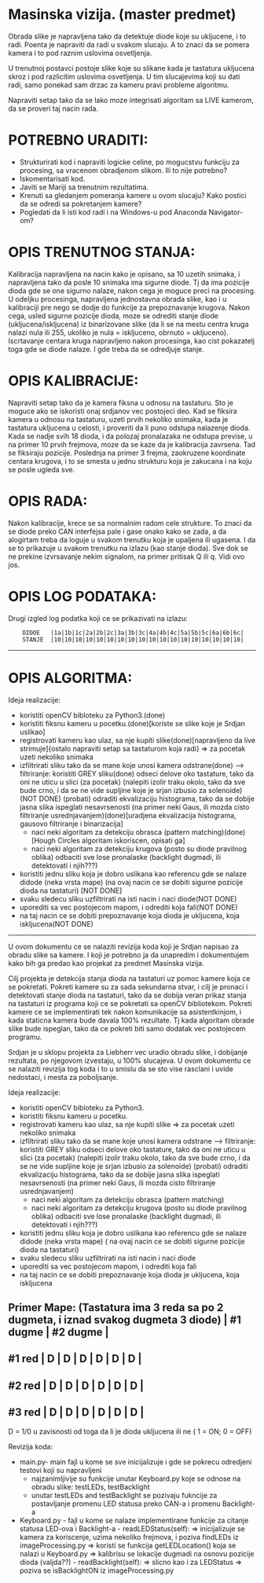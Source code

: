 Masinska vizija. (master predmet)
=================================

Obrada slike je napravljena tako da detektuje diode koje su ukljucene, i to
radi. Poenta je napraviti da radi u svakom slucaju. A to znaci da se pomera
kamera i to pod raznim uslovima osvetljenja.

U trenutnoj postavci postoje slike koje su slikane kada je tastatura ukljucena
skroz i pod razlicitim uslovima osvetljenja. U tim slucajevima koji su dati
radi, samo ponekad sam drzac za kameru pravi probleme algoritmu.

Napraviti setap tako da se lako moze integrisati algoritam sa LIVE kamerom, da
se proveri taj nacin rada.

POTREBNO URADITI:
=====================
* Strukturirati kod i napraviti logicke celine, po mogucstvu funkciju za
  procesing, sa vracenom obradjenom slikom. Ili to nije potrebno?
* Iskomentarisati kod.
* Javiti se Mariji sa trenutnim rezultatima.
* Krenuti sa gledanjem pomeranja kamere u ovom slucaju? Kako postici da se
  odredi sa pokretanjem kamere?
* Pogledati da li isti kod radi i na Windows-u pod Anaconda Navigator-om?

OPIS TRENUTNOG STANJA:
======================
Kalibracija napravljena na nacin kako je opisano, sa 10 uzetih snimaka, i
napravljena tako da posle 10 snimaka ima sigurne diode. Tj da ima pozicije
dioda gde se one sigurno nalaze, nakon cega je moguce preci na procesing.
U odeljku procesinga, napravljena jednostavna obrada slike, kao i u kalibraciji
pre nego se dodje do funkcije za prepoznavanje krugova. Nakon cega, usled
sigurne pozicije dioda, moze se odrediti stanje diode (ukljucena/iskljucena)
iz binarizovane slike (da li se na mestu centra kruga nalazi nula ili 255,
ukoliko je nula = iskljuceno, obrnuto = ukljuceno).
Iscrtavanje centara kruga napravljeno nakon procesinga, kao cist pokazatelj
toga gde se diode nalaze. I gde treba da se odredjuje stanje.

OPIS KALIBRACIJE:
======================
Napraviti setap tako da je kamera fiksna u odnosu na tastaturu. Sto je moguce
ako se iskoristi onaj srdjanov vec postojeci deo.
Kad se fiksira kamera u odnosu na tastaturu, uzeti prvih nekoliko snimaka, kada
je tastatura ukljucena u celosti, i proveriti da li puno odstupa nalazenje
dioda. Kada se nadje svih 18 dioda, i da polozaj pronalazaka ne odstupa
previse, u na primer 10 prvih frejmova, moze da se kaze da je kalibracija
zavrsena. Tad se fiksiraju pozicije. Poslednja na primer 3 frejma, zaokruzene
koordinate centara krugova, i to se smesta u jednu strukturu koja je zakucana i
na koju se posle ugleda sve.

OPIS RADA:
======================
Nakon kalibracije, krece se sa normalnim radom cele strukture. To znaci da se
diode preko CAN interfejsa pale i gase onako kako se zada, a da alogirtam treba
da loguje u svakom trenutku koja je upaljena ili ugasena. I da se to prikazuje
u svakom trenutku na izlazu (kao stanje dioda). Sve dok se ne prekine
izvrsavanje nekim signalom, na primer pritisak Q ili q. Vidi ovo jos.

OPIS LOG PODATAKA:
======================
Drugi izgled log podatka koji ce se prikazivati na izlazu:

        DIDOE   |1a|1b|1c|2a|2b|2c|3a|3b|3c|4a|4b|4c|5a|5b|5c|6a|6b|6c|
        STANJE  |10|10|10|10|10|10|10|10|10|10|10|10|10|10|10|10|10|10|

--------------------------------------------------------------------------------

OPIS ALGORITMA:
======================
Ideja realizacije:
- koristiti openCV bibloteku za Python3.(done)
- koristiti fiksnu kameru u pocetku.(done)[koriste se slike koje je Srdjan
  uslikao]
- registrovati kameru kao ulaz, sa nje kupiti slike(done)[napravljeno da live
  strimuje]{ostalo napraviti setap sa tastaturom koja radi}
=> za pocetak uzeti nekoliko snimaka
- izfiltrirati sliku tako da se mane koje unosi kamera odstrane(done)
--> filtriranje:
	koristiti GREY sliku(done)
	odseci delove oko tastature, tako da oni ne uticu u slici (za pocetak)
	(nalepiti izolir traku okolo, tako da sve bude crno, i da se ne vide
        supljine koje je srjan izbusio za solenoide)(NOT DONE)
	(probati) odraditi ekvalizaciju histograma, tako da se dobije jasna slika
	ispeglati nesavrsenosti (na primer neki Gaus, ili mozda cisto filtriranje
        usrednjavanjem)(done)[uradjena ekvalizacija histograma, gausovo
        filtriranje i binarizacija]
	- naci neki algoritam za detekciju obrasca (pattern
          matching)(done)[Hough Circles algoritam iskoriscen, opisati ga]
	- naci neki algoritam za detekciju krugova (posto su diode pravilnog oblika)
	odbaciti sve lose pronalaske (backlight dugmadi, ili detektovati i njih???)
- koristiti jednu sliku koja je dobro uslikana kao referencu gde se nalaze didode
(neka vrsta mape)
	(na ovaj nacin ce se dobiti sigurne pozicije dioda na tastaturi)
        [NOT DONE]
- svaku sledecu sliku uzfiltrirati na isti nacin i naci diode(NOT DONE)
- uporediti sa vec postojecom mapom, i odrediti koja fali(NOT DONE)
- na taj nacin ce se dobiti prepoznavanje koja dioda je ukljucena, koja
  iskljucena(NOT DONE)

--------------------------------------------------------------------------------

U ovom dokumentu ce se nalaziti revizija koda koji je Srdjan napisao za obradu
slike sa kamere. I koji je potrebno ja da unapredim i dokumentujem kako bih ga
predao kao projekat za predmet Masinska vizija.

Cilj projekta je detekcija stanja dioda na tastaturi uz pomoc kamere koja ce se
pokretati. Pokreti kamere su za sada sekundarna stvar, i cilj je pronaci i
detektovati stanje dioda na tastaturi, tako da se dobija veran prikaz stanja na
tastaturi iz programa koji ce se pokretati sa openCV bibliotekom.
Pokreti kamere ce se implementirati tek nakon komunikacije sa asistentkinjom, i
kada staticna kamera bude davala 100% rezultate. Tj kada algoritam obrade slike
bude ispeglan, tako da ce pokreti biti samo dodatak vec postojecem programu.

Srdjan je u sklopu projekta za Liebherr vec uradio obradu slike, i dobijanje
rezultata, po njegovom izvestaju, u 100% slucajeva. U ovom dokumentu ce se
nalaziti revizija tog koda i to u smislu da se sto vise rasclani i uvide
nedostaci, i mesta za poboljsanje.

Ideja realizacije:
- koristiti openCV bibloteku za Python3.
- koristiti fiksnu kameru u pocetku.
- registrovati kameru kao ulaz, sa nje kupiti slike
=> za pocetak uzeti nekoliko snimaka
- izfiltrirati sliku tako da se mane koje unosi kamera odstrane
--> filtriranje:
	koristiti GREY sliku
	odseci delove oko tastature, tako da oni ne uticu u slici (za pocetak)
	(nalepiti izolir traku okolo, tako da sve bude crno, i da se ne vide supljine koje je srjan izbusio za solenoide)
	(probati) odraditi ekvalizaciju histograma, tako da se dobije jasna slika
	ispeglati nesavrsenosti (na primer neki Gaus, ili mozda cisto filtriranje usrednjavanjem)
	- naci neki algoritam za detekciju obrasca (pattern matching)
	- naci neki algoritam za detekciju krugova (posto su diode pravilnog oblika)
	odbaciti sve lose pronalaske (backlight dugmadi, ili detektovati i njih???)
- koristiti jednu sliku koja je dobro uslikana kao referencu gde se nalaze didode (neka vrsta mape)
	( na ovaj nacin ce se dobiti sigurne pozicije dioda na tastaturi)
- svaku sledecu sliku uzfiltrirati na isti nacin i naci diode
- uporediti sa vec postojecom mapom, i odrediti koja fali
- na taj nacin ce se dobiti prepoznavanje koja dioda je ukljucena, koja iskljucena

Primer Mape:
(Tastatura ima 3 reda sa po 2 dugmeta, i iznad svakog dugmeta 3 diode)
	| #1 dugme  | #2 dugme  |
----------------------------------
#1 red	| D | D | D | D | D | D |
----------------------------------
#2 red	| D | D | D | D | D | D |
----------------------------------
#3 red	| D | D | D | D | D | D |
----------------------------------
D = 1/0 u zavisnosti od toga da li je dioda ukljucena ili ne ( 1 = ON; 0 = OFF)

Revizija koda:
- main.py- main fajl u kome se sve inicijalizuje i gde se pokrecu odredjeni testovi koji su napravljeni
	 - najzanimljivije su funkcije unutar Keyboard.py koje se odnose na obradu slike: testLEDs, testBacklight
	 - unutar testLEDs and testBacklight se pozivaju fukncije za postavljanje promenu LED statusa preko CAN-a
	 i promenu Backlight-a
- Keyboard.py   - fajl u kome se nalaze implementirane funkcije za citanje statusa LED-ova i Backlight-a
	        - readLEDStatus(self):
		=> inicijalizuje se kamera za koriscenje, uzima nekoliko frejmova, i poziva findLEDs iz imageProcessing.py
			=> koristi se funkcija getLEDLocation() koja se nalazi u Keyboard.py
			=> kalibrisu se lokacije dugmadi na osnovu pozicije dioda (valjda??)
		- readBacklight(self):
			=> slicno kao i za LEDStatus
			=> poziva se isBacklightON iz imageProcessing.py
